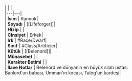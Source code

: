 |  |  |<br>|---|---|<br>| **İsim** | Rannok|<br>| **Soyadı** | [[Lifeforger]]|<br>| **Hizip** | |<br>| **Cinsiyet** | Erkek|<br>| **Irk** | #Race/Dwarf|<br>| **Sınıf** | #Class/Artificier|<br>| **Kütük** | [[Belenord]]|<br>| **Münasebet** | |<br>| **Karakter Betimi** | |<br>| **İlave Notlar** | Belenord ve dünyanın en büyük silah ustası<br>Banlord'un babası, Umman'ın kocası, Talog'un kardeşi|<br>